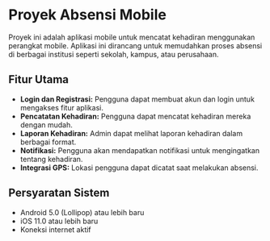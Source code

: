 # Proyek Absensi Mobile

Proyek ini adalah aplikasi mobile untuk mencatat kehadiran menggunakan perangkat mobile. Aplikasi ini dirancang untuk memudahkan proses absensi di berbagai institusi seperti sekolah, kampus, atau perusahaan.

## Fitur Utama

- **Login dan Registrasi:** Pengguna dapat membuat akun dan login untuk mengakses fitur aplikasi.
- **Pencatatan Kehadiran:** Pengguna dapat mencatat kehadiran mereka dengan mudah.
- **Laporan Kehadiran:** Admin dapat melihat laporan kehadiran dalam berbagai format.
- **Notifikasi:** Pengguna akan mendapatkan notifikasi untuk mengingatkan tentang kehadiran.
- **Integrasi GPS:** Lokasi pengguna dapat dicatat saat melakukan absensi.

## Persyaratan Sistem

- Android 5.0 (Lollipop) atau lebih baru
- iOS 11.0 atau lebih baru
- Koneksi internet aktif

